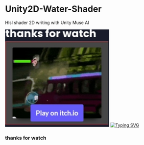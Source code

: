 # Unity2D-Water-Shader
Hlsl shader 2D writing with Unity Muse AI 

[<img alt="alt_text" width="340px" src="img.jpg" />](https://dclxviclan.itch.io/star-game)
	<a href="https://git.io/typing-svg"><img src="https://readme-typing-svg.herokuapp.com?font=Fira+Code&pause=2000&width=335&lines=💀dclxviclan+first+game+🎮" alt="Typing SVG" /></a>
<h3> thanks for watch</h3>
